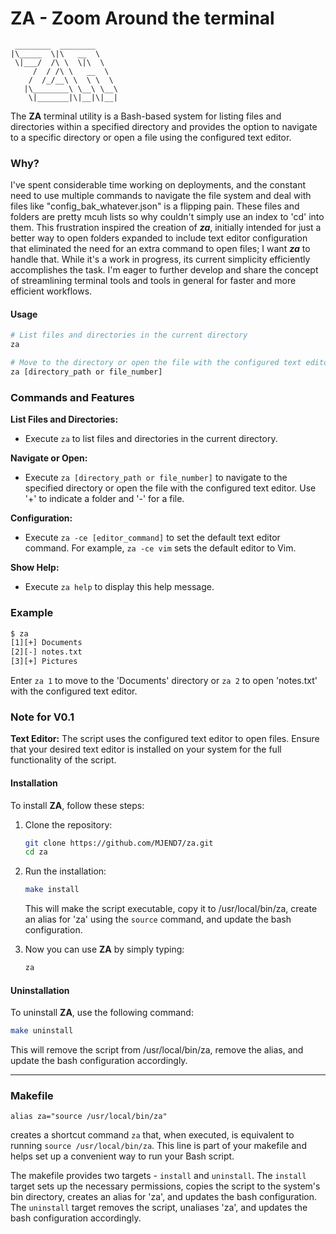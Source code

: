 # ZA - Zoom Around the terminal

```
 ________  ________     
|\_____  \|\   __  \    
 \|___/  /\ \  \|\  \   
     /  / /\ \   __  \  
    /  /_/__\ \  \ \  \ 
   |\________\ \__\ \__\
    \|_______|\|__|\|__|               
```
                        
The **ZA** terminal utility is a Bash-based system for listing files and directories within a specified directory and provides the option to navigate to a specific directory or open a file using the configured text editor.

### Why?
I've spent considerable time working on deployments, and the constant need to use multiple commands to navigate the file system and deal with files like "config_bak_whatever.json" is a flipping pain. These files and folders are pretty mcuh lists so why couldn't simply use an index to 'cd' into them. This frustration inspired the creation of ***za***, initially intended for just a better way to open folders expanded to include text editor configuration that eliminated the need for an extra command to open files; I want ***za*** to handle that. While it's a work in progress, its current simplicity efficiently accomplishes the task. I'm eager to further develop and share the concept of streamlining terminal tools and tools in general for faster and more efficient workflows.

#### Usage

```bash
# List files and directories in the current directory
za

# Move to the directory or open the file with the configured text editor
za [directory_path or file_number]
```

### Commands and Features

**List Files and Directories:**
- Execute `za` to list files and directories in the current directory.

**Navigate or Open:**
- Execute `za [directory_path or file_number]` to navigate to the specified directory or open the file with the configured text editor. Use '+' to indicate a folder and '-' for a file.

**Configuration:**
- Execute `za -ce [editor_command]` to set the default text editor command. For example, `za -ce vim` sets the default editor to Vim.

**Show Help:**
- Execute `za help` to display this help message.

### Example

```bash
$ za
[1][+] Documents
[2][-] notes.txt
[3][+] Pictures
```

Enter `za 1` to move to the 'Documents' directory or `za 2` to open 'notes.txt' with the configured text editor.

### Note for V0.1

**Text Editor:** The script uses the configured text editor to open files. Ensure that your desired text editor is installed on your system for the full functionality of the script.

#### Installation

To install **ZA**, follow these steps:

1. Clone the repository:

   ```bash
   git clone https://github.com/MJEND7/za.git
   cd za
   ```

2. Run the installation:

   ```bash
   make install
   ```

   This will make the script executable, copy it to /usr/local/bin/za, create an alias for 'za' using the `source` command, and update the bash configuration.

3. Now you can use **ZA** by simply typing:

   ```bash
   za
   ```

#### Uninstallation

To uninstall **ZA**, use the following command:

```bash
make uninstall
```

This will remove the script from /usr/local/bin/za, remove the alias, and update the bash configuration accordingly.

---

### Makefile

```make
alias za="source /usr/local/bin/za"
```

creates a shortcut command `za` that, when executed, is equivalent to running `source /usr/local/bin/za`. This line is part of your makefile and helps set up a convenient way to run your Bash script.

The makefile provides two targets - `install` and `uninstall`. The `install` target sets up the necessary permissions, copies the script to the system's bin directory, creates an alias for 'za', and updates the bash configuration. The `uninstall` target removes the script, unaliases 'za', and updates the bash configuration accordingly.
